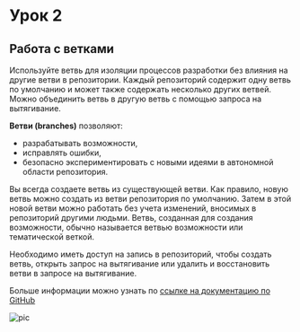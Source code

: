 # Урок 2
## Работа с ветками

Используйте ветвь для изоляции процессов разработки 
без влияния на другие ветви в репозитории. 
Каждый репозиторий содержит одну ветвь по умолчанию 
и может также содержать несколько других ветвей. 
Можно объединить ветвь в другую ветвь с помощью запроса 
на вытягивание.
 
**Ветви (branches)** позволяют: 
- разрабатывать возможности, 
- исправлять ошибки,
- безопасно экспериментировать 
с новыми идеями в автономной области репозитория.

Вы всегда создаете ветвь из существующей ветви. 
Как правило, новую ветвь можно создать из ветви 
репозитория по умолчанию. Затем в этой новой ветви 
можно работать без учета изменений, вносимых 
в репозиторий другими людьми. Ветвь, созданная 
для создания возможности, обычно называется ветвью 
возможности или тематической веткой.

Необходимо иметь доступ на запись в репозиторий, 
чтобы создать ветвь, открыть запрос на вытягивание 
или удалить и восстановить ветви в запросе на вытягивание.

Больше информации можно узнать по
[ссылке на документацию по GitHub](https://docs.github.com/ru/pull-requests/collaborating-with-pull-requests/proposing-changes-to-your-work-with-pull-requests/about-branches)

![pic](https://cdn2.hexlet.io/derivations/image/original/eyJpZCI6IjVmYjMwZTEyMDBiOTkzNWI0ODQ3M2I0ZTA0ZDM3MTkzLmpwZyIsInN0b3JhZ2UiOiJjYWNoZSJ9?signature=dc99d51fa973428ce2395317bb01c8932414a1abfc3ac3d46c3e9c2dca2b04ad)